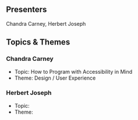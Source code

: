 ## Presenters

Chandra Carney, Herbert Joseph

## Topics & Themes

### Chandra Carney

* Topic: How to Program with Accessibility in Mind
* Theme: Design / User Experience

### Herbert Joseph

* Topic:
* Theme:

